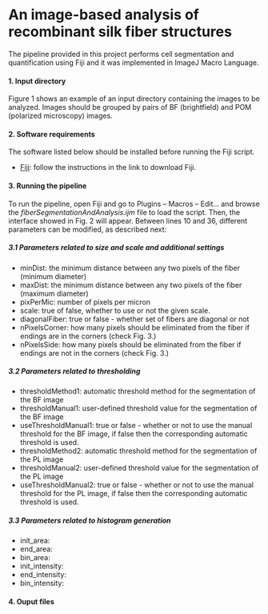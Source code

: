 # An image-based analysis of recombinant silk fiber structures

The pipeline provided in this project performs cell segmentation and quantification using Fiji and it was implemented in ImageJ Macro Language.

#### 1.	Input directory

Figure 1 shows an example of an input directory containing the images to be analyzed. Images should be grouped by pairs of BF (brightfield) and POM (polarized microscopy) images.

#### 2.	Software requirements

The software listed below should be installed before running the Fiji script. 

* [Fiji](https://fiji.sc): follow the instructions in the link to download Fiji.

#### 3.	Running the pipeline

To run the pipeline, open Fiji and go to Plugins – Macros – Edit... and browse the *fiberSegmentationAndAnalysis.ijm* file to load the script. Then, the interface showed in Fig. 2 will appear. Between lines 10 and 36, different parameters can be modified, as described next:

##### 3.1	Parameters related to size and scale and additional settings

* minDist: the minimum distance between any two pixels of the fiber (minimum diameter)
* maxDist: the minimum distance between any two pixels of the fiber (maximum diameter)
* pixPerMic: number of pixels per micron 
* scale: true of false, whether to use or not the given scale.
* diagonalFiber: true or false - whether set of fibers are diagonal or not
* nPixelsCorner: how many pixels should be eliminated from the fiber if endings are in the corners (check Fig. 3.)
* nPixelsSide: how many pixels should be eliminated from the fiber if endings are not in the corners (check Fig. 3.)

##### 3.2	Parameters related to thresholding

* thresholdMethod1: automatic threshold method for the segmentation of the BF image
* thresholdManual1: user-defined threshold value for the segmentation of the BF image
* useThresholdManual1: true or false - whether or not to use the manual threshold for the BF image, if false then the corresponding automatic threshold is used.
* thresholdMethod2: automatic threshold method for the segmentation of the PL image
* thresholdManual2: user-defined threshold value for the segmentation of the PL image
* useThresholdManual2: true or false - whether or not to use the manual threshold for the PL image, if false then the corresponding automatic threshold is used.

##### 3.3	Parameters related to histogram generation

* init_area:
* end_area:
* bin_area:
* init_intensity:
* end_intensity:
* bin_intensity:


#### 4.	Ouput files
